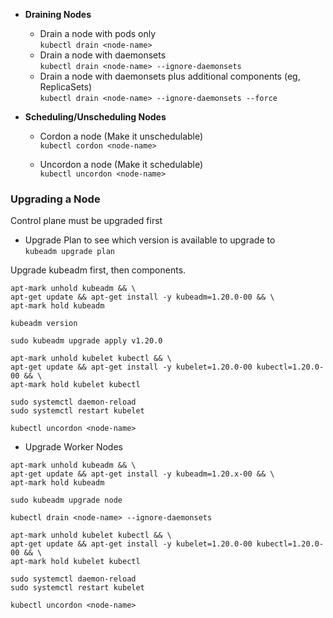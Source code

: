 - **Draining Nodes** 
  - Drain a node with pods only  
  ```kubectl drain <node-name>```
  - Drain a node with daemonsets  
  ```kubectl drain <node-name> --ignore-daemonsets```
  - Drain a node with daemonsets plus additional components (eg, ReplicaSets)  
  ```kubectl drain <node-name> --ignore-daemonsets --force```
  

- **Scheduling/Unscheduling Nodes**

  - Cordon a node (Make it unschedulable)  
  ```kubectl cordon <node-name>```

  - Uncordon a node (Make it schedulable)  
  ```kubectl uncordon <node-name>```

### Upgrading a Node  

Control plane must be upgraded first  
- Upgrade Plan to see which version is available to upgrade to  
```kubeadm upgrade plan```  


Upgrade kubeadm first, then components.
```shell
apt-mark unhold kubeadm && \
apt-get update && apt-get install -y kubeadm=1.20.0-00 && \
apt-mark hold kubeadm
```

```kubeadm version```  

```sudo kubeadm upgrade apply v1.20.0```  

```shell
apt-mark unhold kubelet kubectl && \
apt-get update && apt-get install -y kubelet=1.20.0-00 kubectl=1.20.0-00 && \
apt-mark hold kubelet kubectl
```
```shell
sudo systemctl daemon-reload
sudo systemctl restart kubelet
```

```shell
kubectl uncordon <node-name>
```

- Upgrade Worker Nodes

```shell
apt-mark unhold kubeadm && \
apt-get update && apt-get install -y kubeadm=1.20.x-00 && \
apt-mark hold kubeadm
```

```sudo kubeadm upgrade node```  

```kubectl drain <node-name> --ignore-daemonsets```

```shell
apt-mark unhold kubelet kubectl && \
apt-get update && apt-get install -y kubelet=1.20.0-00 kubectl=1.20.0-00 && \
apt-mark hold kubelet kubectl
```

```shell
sudo systemctl daemon-reload
sudo systemctl restart kubelet
```

```kubectl uncordon <node-name>```